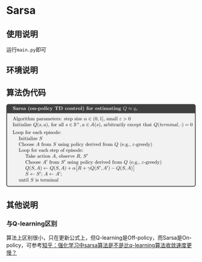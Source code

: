 # Sarsa

## 使用说明

运行```main.py```即可

## 环境说明



## 算法伪代码

![sarsa_algo](assets/sarsa_algo.png)

## 其他说明

### 与Q-learning区别

算法上区别很小，只在更新公式上，但Q-learning是Off-policy，而Sarsa是On-policy，可参考[知乎：强化学习中sarsa算法是不是比q-learning算法收敛速度更慢？](https://www.zhihu.com/question/268461866)